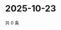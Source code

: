 # 2025-10-23

共 0 条

<!-- BEGIN ZHIHUQUESTIONS -->
<!-- 最后更新时间 Thu Oct 23 2025 05:09:03 GMT+0800 (China Standard Time) -->

<!-- END ZHIHUQUESTIONS -->
